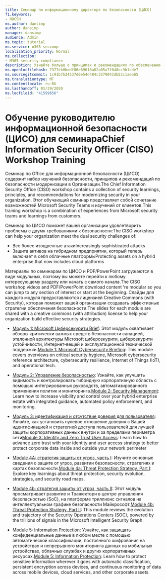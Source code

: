 ```yaml
---
title: Семинар по информационному директоре по безопасности (ЦИСО)
f1.keywords:
- NOCSH
ms.author: dansimp
author: dansimp
manager: dansimp
audience: Admin
ms.topic: tutorial
ms.service: o365-seccomp
localization_priority: Normal
ms.collection:
- M365-security-compliance
description: Узнайте больше о принципах и рекомендациях по обеспечению безопасности модернизации в Организации.
ms.openlocfilehash: 7377eb0bedf86e69618a82a05a7f048cc9b1cde7
ms.sourcegitcommit: 1c91b7b24537d0e54d484c3379043db53c1aea65
ms.translationtype: MT
ms.contentlocale: ru-RU
ms.lasthandoff: 01/29/2020
ms.locfileid: "41599656"
---
```

# <a name="chief-information-security-officer-ciso-workshop-training"></a><span data-ttu-id="a95e4-103">Обучение руководителю информационной безопасности (ЦИСО) для семинара</span><span class="sxs-lookup"><span data-stu-id="a95e4-103">Chief Information Security Officer (CISO) Workshop Training</span></span>

<span data-ttu-id="a95e4-104">Семинар по Office для информационной безопасности (ЦИСО) содержит набор изучений безопасности, принципов и рекомендаций по безопасности модернизации в Организации.</span><span class="sxs-lookup"><span data-stu-id="a95e4-104">The Chief Information Security Office (CISO) workshop contains a collection of security learnings, principles, and recommendations for modernizing security in your organization.</span></span> <span data-ttu-id="a95e4-105">Этот обучающий семинар представляет собой сочетание возможностей Microsoft Security Teams и изучений от клиентов.</span><span class="sxs-lookup"><span data-stu-id="a95e4-105">This training workshop is a combination of experiences from Microsoft security teams and learnings from customers.</span></span>

<span data-ttu-id="a95e4-106">Семинар по ЦИСО поможет вашей организации удовлетворить проблемы с двумя требованиями к безопасности:</span><span class="sxs-lookup"><span data-stu-id="a95e4-106">The CISO workshop can help your organization meet the dual security challenges of:</span></span>

- <span data-ttu-id="a95e4-107">Все более изощренные атаки</span><span class="sxs-lookup"><span data-stu-id="a95e4-107">Increasingly sophisticated attacks</span></span>
- <span data-ttu-id="a95e4-108">Защита активов на гибридном предприятии, который теперь включает в себя облачные платформы</span><span class="sxs-lookup"><span data-stu-id="a95e4-108">Protecting assets on a hybrid enterprise that now includes cloud platforms</span></span>

<span data-ttu-id="a95e4-109">Материалы по семинарам по ЦИСО и PDF/PowerPoint загружаются в виде модульных, поэтому вы можете перейти к любому интересующему разделу или начать с самого начала.</span><span class="sxs-lookup"><span data-stu-id="a95e4-109">The CISO workshop videos and PDF/PowerPoint download content 're modular so you can jump to any section of interest or start at the beginning.</span></span> <span data-ttu-id="a95e4-110">Слайды для каждого модуля предоставляются лицензией Creative Commons (with Security), которая поможет вашей организации создавать эффективные стратегии обеспечения безопасности.</span><span class="sxs-lookup"><span data-stu-id="a95e4-110">The slides for each module are shared with a creative commons (with attribution) license to help your organization build effective security strategies.</span></span>

- <span data-ttu-id="a95e4-111">[Модуль 1: Microsoft Циберсекурити Brief](ciso-workshop-module-1.md): Этот модуль охватывает обзоры критически важных средств безопасности санацией, эталонной архитектуры Microsoft циберсекурити, циберсекурити устойчивости, Интернет-вещей и эксплуатационной технической поддержки.</span><span class="sxs-lookup"><span data-stu-id="a95e4-111">[Module 1: Microsoft Cybersecurity Briefing](ciso-workshop-module-1.md): This module covers overviews on critical security hygiene, Microsoft cybersecurity reference architecture, cybersecurity resilience, Internet of Things (IoT), and operational tech.</span></span>

- <span data-ttu-id="a95e4-112">[Модуль 2: Управление безопасностью](ciso-workshop-module-2.md): Узнайте, как улучшить видимость и контролировать гибридную корпоративную область с помощью интегрированных руководств, автоматизированного применения политик и мониторинга.</span><span class="sxs-lookup"><span data-stu-id="a95e4-112">[Module 2: Security Management](ciso-workshop-module-2.md): Learn how to increase visibility and control over your hybrid enterprise estate with integrated guidance, automated policy enforcement, and monitoring.</span></span>

- <span data-ttu-id="a95e4-113">[Модуль 3: идентификация и отсутствие доверия для пользователя](ciso-workshop-module-3.md): Узнайте, как установить нулевое отношение доверия с Вашей идентификацией и стратегией доступа пользователей для лучшей защиты корпоративных данных внутри и за пределами периметра сети</span><span class="sxs-lookup"><span data-stu-id="a95e4-113">[Module 3: Identity and Zero Trust User Access](ciso-workshop-module-3.md): Learn how to advance zero trust with your identity and user access strategy to better protect corporate data inside and outside your network perimeter</span></span>

- <span data-ttu-id="a95e4-114">[Module 4A: стратегия защиты от угроз, часть I](ciso-workshop-module-4a.md): Изучите основные сведения о защите от угроз, развитии безопасности, стратегиях и картах безопасности.</span><span class="sxs-lookup"><span data-stu-id="a95e4-114">[Module 4a: Threat Protection Strategy, Part I](ciso-workshop-module-4a.md): Explore key learnings about threat protection, security evolution, strategies, and security road maps.</span></span>

- <span data-ttu-id="a95e4-115">[Module 4b: стратегия защиты от угроз, часть II](ciso-workshop-module-4b.md): Этот модуль просматривает развитие и Тражектори в центре управления безопасностью (SoC), на платформе триллионс сигналов на интеллектуальном графике безопасности Майкрософт.</span><span class="sxs-lookup"><span data-stu-id="a95e4-115">[Module 4b: Threat Protection Strategy, Part II](ciso-workshop-module-4b.md): This module reviews the evolution and trajectory of the Security Operations Centers (SOC), powered by the trillions of signals in the Microsoft Intelligent Security Graph.</span></span>

- <span data-ttu-id="a95e4-116">[Module 5: Information Protection](ciso-workshop-module-5.md): Узнайте, как защищать конфиденциальные данные в любом месте с помощью автоматической классификации, постоянного шифрования на устройствах и непрерывного мониторинга данных на мобильных устройствах, облачных службах и других корпоративных ресурсах.</span><span class="sxs-lookup"><span data-stu-id="a95e4-116">[Module 5: Information Protection](ciso-workshop-module-5.md): Learn how to protect sensitive information wherever it goes with automatic classification, persistent encryption across devices, and continuous monitoring of data across mobile devices, cloud services, and other corporate assets.</span></span>
